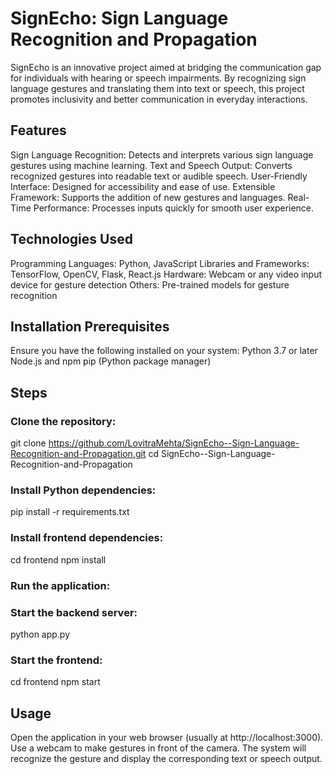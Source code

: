 # SignEcho: Sign Language Recognition and Propagation

SignEcho is an innovative project aimed at bridging the communication gap for individuals with hearing or speech impairments. By recognizing sign language gestures and translating them into text or speech, this project promotes inclusivity and better communication in everyday interactions.

## Features

Sign Language Recognition: Detects and interprets various sign language gestures using machine learning.
Text and Speech Output: Converts recognized gestures into readable text or audible speech.
User-Friendly Interface: Designed for accessibility and ease of use.
Extensible Framework: Supports the addition of new gestures and languages.
Real-Time Performance: Processes inputs quickly for smooth user experience.

## Technologies Used

Programming Languages: Python, JavaScript
Libraries and Frameworks: TensorFlow, OpenCV, Flask, React.js
Hardware: Webcam or any video input device for gesture detection
Others: Pre-trained models for gesture recognition

## Installation Prerequisites

Ensure you have the following installed on your system:
Python 3.7 or later
Node.js and npm
pip (Python package manager)

## Steps

### Clone the repository:

git clone https://github.com/LovitraMehta/SignEcho--Sign-Language-Recognition-and-Propagation.git
cd SignEcho--Sign-Language-Recognition-and-Propagation

### Install Python dependencies:

pip install -r requirements.txt

### Install frontend dependencies:

cd frontend
npm install

### Run the application:

### Start the backend server:

python app.py

### Start the frontend:

cd frontend
npm start

## Usage

Open the application in your web browser (usually at http://localhost:3000).
Use a webcam to make gestures in front of the camera.
The system will recognize the gesture and display the corresponding text or speech output.
